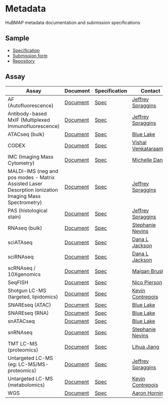 # Metadata

HuBMAP metadata documentation and submission specifications

## Sample
- [Specification](https://github.com/hubmapconsortium/ingest-validation-tools/blob/master/docs/sample/README.md)
- [Submission form](https://raw.githubusercontent.com/hubmapconsortium/ingest-validation-tools/master/docs/sample/sample-metadata.tsv)
- [Repository](https://github.com/hubmapconsortium/ingest-validation-tools/tree/master/docs/sample)

## Assay

|Assay|Document|Specification|Contact|
|--|--|--|--|
|AF (Autofluorescence)|[Document](GitHubMDFileLink)|[Spec](https://github.com/hubmapconsortium/ingest-validation-tools/tree/master/docs/af)|[Jeffrey Spraggins](mailto:jeff.spraggins@Vanderbilt.Edu)|
|Antibody-based MxIF (Multiplexed Immunofluorescence)|[Document](GitHubMDFileLink)|[Spec](https://github.com/hubmapconsortium/ingest-validation-tools/tree/master/docs/mixif)|[Jeffrey Spraggins](mailto:jeff.spraggins@Vanderbilt.Edu)|
|ATACseq (bulk)|[Document](GitHubMDFileLink)|[Spec](https://github.com/hubmapconsortium/ingest-validation-tools/tree/master/docs/bulkatacseq)|[Blue Lake](mailto:b1lake@eng.ucsd.edu)|
|CODEX | [Document](GitHubMDFileLink)| [Spec](https://github.com/hubmapconsortium/ingest-validation-tools/tree/master/docs/codex)|[Vishal Venkataraaman](mailto:vgautham@stanford.edu)|
|IMC (Imaging Mass Cytometry) |[Document](GitHubMDFileLink)|[Spec](https://github.com/hubmapconsortium/ingest-validation-tools/tree/master/docs/imc)|[Michelle Daniel](mailto:michelle.daniel@uzh.ch)|
|MALDI-IMS (neg and pos modes - Matrix Assisted Laser Desorption Ionization Imaging Mass Spectrometry)|[Document](GitHubMDFileLink)|[Spec](https://github.com/hubmapconsortium/ingest-validation-tools/tree/master/docs/maldiims)|[Jeffrey Spraggins](mailto:jeff.spraggins@Vanderbilt.Edu)|
|PAS (histological stain)|[Document](GitHubMDFileLink)|[Spec](https://github.com/hubmapconsortium/ingest-validation-tools/tree/master/docs/stained)|[Jeffrey Spraggins](mailto:jeff.spraggins@Vanderbilt.Edu)|
|RNAseq (bulk)|[Document](GitHubMDFileLink)|[Spec](https://github.com/hubmapconsortium/ingest-validation-tools/tree/master/docs/bulkrnaseq)|[Stephanie Nevins](mailto:snevins@stanford.edu)|
|sciATAseq|[Document](GitHubMDFileLink)|[Spec](https://github.com/hubmapconsortium/ingest-validation-tools/tree/master/docs/scatacseq)|[Dana L Jackson](mailto:danaj77@uw.edu)|
|sciRNAseq|[Document](GitHubMDFileLink)|[Spec](https://github.com/hubmapconsortium/ingest-validation-tools/tree/master/docs/scrnaseq)|[Dana L Jackson](mailto:danaj77@uw.edu)|
|scRNAseq / 10Xgenomics|[Document](GitHubMDFileLink)|[Spec](https://github.com/hubmapconsortium/ingest-validation-tools/tree/master/docs/scrnaseq)|[Maigan Brusko](mailto:maigan@ufl.edu)|
|SeqFISH|[Document](GitHubMDFileLink)|[Spec](https://github.com/hubmapconsortium/ingest-validation-tools/tree/master/docs/seqfish)|[Nico Pierson](mailto:nicogpt@caltech.edu)|
|Shotgun LC-MS (targeted, lipidomics)|[Document](GitHubMDFileLink)|[Spec](https://github.com/hubmapconsortium/ingest-validation-tools/tree/master/docs/lcms)|[Kevin Contrepois](mailto:kcontrep@stanford.edu)|
|SNAREseq (ATAC)|[Document](GitHubMDFileLink)|[Spec](https://github.com/hubmapconsortium/ingest-validation-tools/tree/master/docs/scatacseq)|[Blue Lake](mailto:b1lake@eng.ucsd.edu)|
|SNAREseq (RNA)|[Document](GitHubMDFileLink)|[Spec](https://github.com/hubmapconsortium/ingest-validation-tools/tree/master/docs/scatacseq)|[Blue Lake](mailto:b1lake@eng.ucsd.edu)|
|snATACseq|[Document](GitHubMDFileLink)|[Spec](https://github.com/hubmapconsortium/ingest-validation-tools/tree/master/docs/scatacseq)|[Blue Lake](mailto:b1lake@eng.ucsd.edu)|
|snRNAseq|[Document](GitHubMDFileLink)|[Spec](https://github.com/hubmapconsortium/ingest-validation-tools/tree/master/docs/scrnaseq)|[Stephanie Nevins](mailto:snevins@stanford.edu)|
|TMT LC-MS (proteomics)|[Document](GitHubMDFileLink)|[Spec](https://github.com/hubmapconsortium/ingest-validation-tools/tree/master/docs/lcms)|[Lihua Jiang](mailto:lihuaj@stanford.edu)|
|Untargeted LC-MS (eg: LC-MS/MS-proteomics)|[Document](GitHubMDFileLink)|[Spec](https://github.com/hubmapconsortium/ingest-validation-tools/tree/master/docs/lcms)|[Jeffrey Spraggins](mailto:jeff.spraggins@Vanderbilt.Edu)|
|Untargeted LC-MS (metabolomics)|[Document](GitHubMDFileLink)|[Spec](https://github.com/hubmapconsortium/ingest-validation-tools/tree/master/docs/lcms)|[Kevin Contrepois](mailto:kcontrep@stanford.edu)|
|WGS|[Document](GitHubMDFileLink)|[Spec](https://github.com/hubmapconsortium/ingest-validation-tools/tree/master/docs/wgs)|[Aaron Horning](mailto:ahorning@stanford.edu)|

